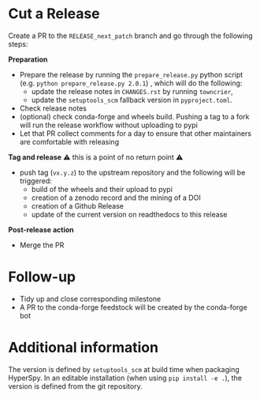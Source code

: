 
Cut a Release
=============

Create a PR to the `RELEASE_next_patch` branch and go through the following steps:

**Preparation**
- Prepare the release by running the `prepare_release.py` python script (e.g. `python prepare_release.py 2.0.1`) , which will do the following:
  - update the release notes in `CHANGES.rst` by running `towncrier`,
  - update the `setuptools_scm` fallback version in `pyproject.toml`.
- Check release notes
- (optional) check conda-forge and wheels build. Pushing a tag to a fork will run the release workflow without uploading to pypi
- Let that PR collect comments for a day to ensure that other maintainers are comfortable with releasing

**Tag and release**
:warning: this is a point of no return point :warning:
- push tag (`vx.y.z`) to the upstream repository and the following will be triggered:
  - build of the wheels and their upload to pypi
  - creation of a zenodo record and the mining of a DOI
  - creation of a Github Release
  - update of the current version on readthedocs to this release

**Post-release action**
- Merge the PR

Follow-up
=========

- Tidy up and close corresponding milestone
- A PR to the conda-forge feedstock will be created by the conda-forge bot

Additional information
======================

The version is defined by ``setuptools_scm`` at build time when packaging HyperSpy. In an editable installation (when using ``pip install -e .``), the version is defined from the
git repository.